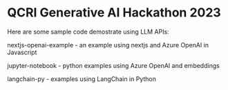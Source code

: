 QCRI Generative AI Hackathon 2023
====

Here are some sample code demostrate using LLM APIs:

  nextjs-openai-example - an example using nextjs and Azure OpenAI in Javascript
  
  jupyter-notebook - python examples using Azure OpenAI and embeddings
  
  langchain-py - examples using LangChain in Python
